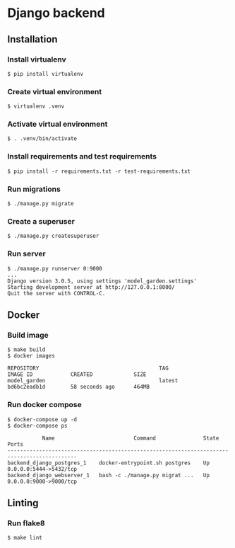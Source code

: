 # Django backend

## Installation

### Install virtualenv
```
$ pip install virtualenv
```

### Create virtual environment
```
$ virtualenv .venv
```

### Activate virtual environment
```
$ . .venv/bin/activate
```

### Install requirements and test requirements
```
$ pip install -r requirements.txt -r test-requirements.txt
```

### Run migrations
```
$ ./manage.py migrate
```

### Create a superuser
```
$ ./manage.py createsuperuser
```

### Run server
```
$ ./manage.py runserver 0:9000
...
Django version 3.0.5, using settings 'model_garden.settings'
Starting development server at http://127.0.0.1:8000/
Quit the server with CONTROL-C.
```

## Docker

### Build image
```
$ make build
$ docker images        
                                         
REPOSITORY                                      TAG                 IMAGE ID            CREATED             SIZE
model_garden                                    latest              bd6bc2eadb1d        58 seconds ago      464MB

```

### Run docker compose
```
$ docker-compose up -d
$ docker-compose ps   

           Name                         Command               State           Ports         
--------------------------------------------------------------------------------------------
backend_django_postgres_1    docker-entrypoint.sh postgres    Up      0.0.0.0:5444->5432/tcp
backend_django_webserver_1   bash -c ./manage.py migrat ...   Up      0.0.0.0:9000->9000/tcp
```

## Linting

### Run flake8
```
$ make lint
```
